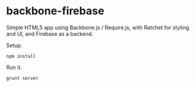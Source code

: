 backbone-firebase
=================

Simple HTML5 app using Backbone.js / Require.js, with Ratchet for styling and UI, and Firebase as a backend.

Setup.

```
npm install
```

Run it.

```
grunt server
```
